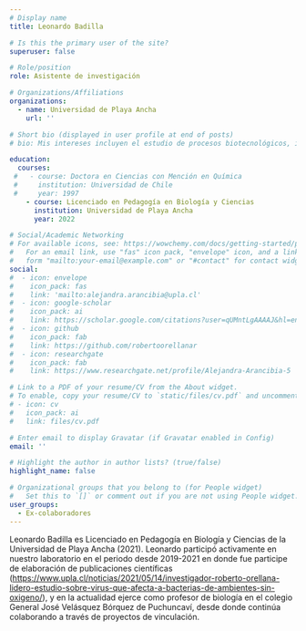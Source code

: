 ```yaml
---
# Display name
title: Leonardo Badilla

# Is this the primary user of the site?
superuser: false

# Role/position
role: Asistente de investigación 

# Organizations/Affiliations
organizations:
  - name: Universidad de Playa Ancha
    url: ''

# Short bio (displayed in user profile at end of posts)
# bio: Mis intereses incluyen el estudio de procesos biotecnológicos, incluyendo la biorremediación y el tratamiento de aguas grises. 

education:
  courses:
 #   - course: Doctora en Ciencias con Mención en Química
 #     institution: Universidad de Chile
 #     year: 1997
    - course: Licenciado en Pedagogía en Biología y Ciencias
      institution: Universidad de Playa Ancha
      year: 2022

# Social/Academic Networking
# For available icons, see: https://wowchemy.com/docs/getting-started/page-builder/#icons
#   For an email link, use "fas" icon pack, "envelope" icon, and a link in the
#   form "mailto:your-email@example.com" or "#contact" for contact widget.
social:
#  - icon: envelope
#    icon_pack: fas
#    link: 'mailto:alejandra.arancibia@upla.cl'
#  - icon: google-scholar
#    icon_pack: ai
#    link: https://scholar.google.com/citations?user=qUMntLgAAAAJ&hl=en
#  - icon: github
#    icon_pack: fab
#    link: https://github.com/robertoorellanar
#  - icon: researchgate
#    icon_pack: fab
#    link: https://www.researchgate.net/profile/Alejandra-Arancibia-5

# Link to a PDF of your resume/CV from the About widget.
# To enable, copy your resume/CV to `static/files/cv.pdf` and uncomment the lines below.
# - icon: cv
#   icon_pack: ai
#   link: files/cv.pdf

# Enter email to display Gravatar (if Gravatar enabled in Config)
email: ''

# Highlight the author in author lists? (true/false)
highlight_name: false

# Organizational groups that you belong to (for People widget)
#   Set this to `[]` or comment out if you are not using People widget.
user_groups:
  - Ex-colaboradores
---
```


Leonardo Badilla es Licenciado en Pedagogía en Biología y Ciencias de la Universidad de Playa Ancha (2021). Leonardo participó activamente en nuestro laboratorio en el periodo desde 2019-2021 en donde fue participe de elaboración de publicaciones científicas  (https://www.upla.cl/noticias/2021/05/14/investigador-roberto-orellana-lidero-estudio-sobre-virus-que-afecta-a-bacterias-de-ambientes-sin-oxigeno/), y en la actualidad ejerce como profesor de biología en el colegio General José Velásquez Bórquez de Puchuncaví, desde donde continúa colaborando a través de proyectos de vinculación. 

